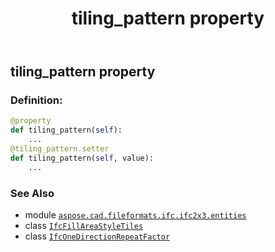 ﻿---
title: tiling_pattern property
second_title: Aspose.CAD for Python via .NET API References
description: 
type: docs
weight: 60
url: /python-net/aspose.cad.fileformats.ifc.ifc2x3.entities/ifcfillareastyletiles/tiling_pattern/
is_root: false
---

## tiling_pattern property

### Definition:
```python
@property
def tiling_pattern(self):
    ...
@tiling_pattern.setter
def tiling_pattern(self, value):
    ...
```

### See Also
* module [`aspose.cad.fileformats.ifc.ifc2x3.entities`](../../)
* class [`IfcFillAreaStyleTiles`](/cad/python-net/aspose.cad.fileformats.ifc.ifc2x3.entities/ifcfillareastyletiles)
* class [`IfcOneDirectionRepeatFactor`](/cad/python-net/aspose.cad.fileformats.ifc.ifc2x3.entities/ifconedirectionrepeatfactor)
